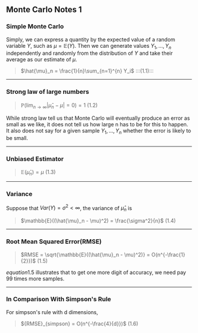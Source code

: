 ## Monte Carlo Notes 1

### Simple Monte Carlo

Simply, we can express a quantity by the expected value of a random variable $Y$, such as $\mu = \mathbb{E}(Y)$. Then we can generate values $Y_1,...,Y_n$ independently and randomly from the distribution of $Y$ and take their average as our estimate of $\mu$.

> $\hat{\mu}_n = \frac{1}{n}\sum_{n=1}^{n} Y_i$ :::(1.1):::

---

### Strong law of large numbers

> $\mathbb{P}(\lim_{n\to\infty} |\hat{\mu}_n-\mu| = 0) = 1$ (1.2)

While strong law tell us that Monte Carlo will eventually produce an error as small as we like, it does not tell us how large n has to be for this to happen. It also does not say for a given sample $Y_1, ..., Y_n$ whether the error is likely to be small.

---

### Unbiased Estimator

> $\mathbb{E}(\hat{\mu}_n) = \mu$ (1.3)

---

### Variance

Suppose that $Var(Y) = \sigma^2 < \infty$, the variance of $\hat{\mu}_n$ is

> $\mathbb{E}((\hat{\mu}_n - \mu)^2) = \frac{\sigma^2}{n}$ (1.4)

---

### Root Mean Squared Error(RMSE)

> $RMSE = \sqrt{\mathbb{E}((\hat{\mu}_n - \mu)^2)} = O(n^{-\frac{1}{2}})$ (1.5)

$equation 1.5$ illustrates that to get one more digit of accuracy, we need pay 99 times more samples.

---

### In Comparison With Simpson's Rule

For simpson's rule with d dimensions,

> ${RMSE}_{simpson} = O(n^{-\frac{4}{d}})$ (1.6)